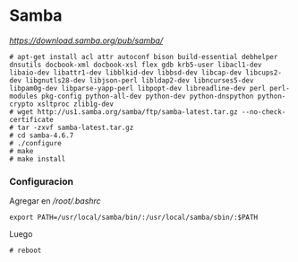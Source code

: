 # Samba

*https://download.samba.org/pub/samba/*
```
# apt-get install acl attr autoconf bison build-essential debhelper dnsutils docbook-xml docbook-xsl flex gdb krb5-user libacl1-dev libaio-dev libattr1-dev libblkid-dev libbsd-dev libcap-dev libcups2-dev libgnutls28-dev libjson-perl libldap2-dev libncurses5-dev libpam0g-dev libparse-yapp-perl libpopt-dev libreadline-dev perl perl-modules pkg-config python-all-dev python-dev python-dnspython python-crypto xsltproc zlib1g-dev
# wget http://us1.samba.org/samba/ftp/samba-latest.tar.gz --no-check-certificate
# tar -zxvf samba-latest.tar.gz
# cd samba-4.6.7
# ./configure
# make
# make install
```

### Configuracion

Agregar en */root/.bashrc*

```
export PATH=/usr/local/samba/bin/:/usr/local/samba/sbin/:$PATH
```

Luego 

`# reboot`
